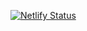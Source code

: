 [![Netlify Status](https://api.netlify.com/api/v1/badges/045d704a-cb3e-4a2d-b329-8193815ef61e/deploy-status)](https://app.netlify.com/sites/youthful-feynman-696c41/deploys)
